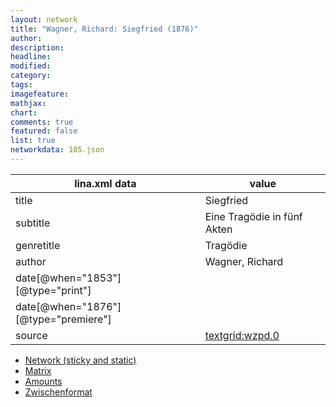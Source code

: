 ```yaml
---
layout: network
title: "Wagner, Richard: Siegfried (1876)"
author:
description:
headline:
modified:
category:
tags:
imagefeature: 
mathjax: 
chart: 
comments: true
featured: false
list: true
networkdata: 105.json
---
```

lina.xml data  | value
------------- | -------------
title|Siegfried
subtitle|Eine Tragödie in fünf Akten
genretitle|Tragödie
author|Wagner, Richard
date[@when="1853"][@type="print"]|
date[@when="1876"][@type="premiere"]|
source|[textgrid:wzpd.0](https://textgridlab.org/1.0/tgcrud-public/rest/textgrid:wzpd.0/data)



* [Network (sticky and static)](/linas/network105)
* [Matrix](/linas/matrix105)
* [Amounts](/linas/amount105)
* [Zwischenformat](/linas/lina105 )
